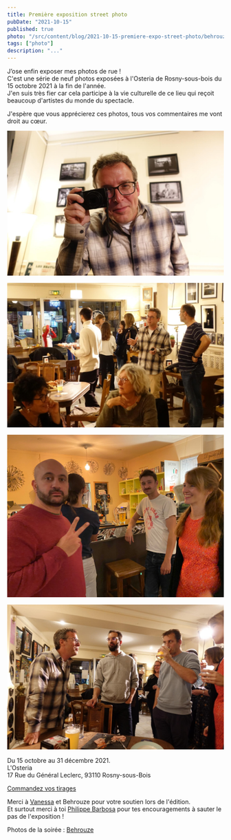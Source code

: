 ```yaml
---
title: Première exposition street photo
pubDate: "2021-10-15"
published: true
photo: "/src/content/blog/2021-10-15-premiere-expo-street-photo/behrouze-2021-10-19-002.jpeg"
tags: ["photo"]
description: "..."
---
```


J’ose enfin exposer mes photos de rue !  
C'est une série de neuf photos exposées à l'Osteria de Rosny-sous-bois du 15 octobre 2021 à la fin de l'année.  
J'en suis très fier car cela participe à la vie culturelle de ce lieu qui reçoit beaucoup d'artistes du monde du spectacle.

J'espère que vous apprécierez ces photos, tous vos commentaires me vont droit au cœur.

![Photo](behrouze-2021-10-19-002.jpeg)

![Photo](behrouze-2021-10-19-003.jpeg)

![Photo](./IMG_4785.jpeg)

![Photo](behrouze-2021-10-19-004.jpeg)

Du 15 octobre au 31 décembre 2021.  
L'Osteria  
17 Rue du Général Leclerc, 93110 Rosny-sous-Bois

[Commandez vos tirages](https://fabienchampigny.typeform.com/to/fBfPdh8r)

Merci à [Vanessa](https://www.instagram.com/van_ess82/) et Behrouze pour votre soutien lors de l'édition.  
Et surtout merci à toi [Philippe Barbosa](https://www.philippebarbosa.com/) pour tes encouragements à sauter le pas de l'exposition !

Photos de la soirée : [Behrouze](https://behrouze.com/)
